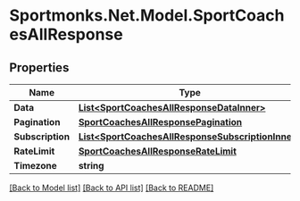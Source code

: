 # Sportmonks.Net.Model.SportCoachesAllResponse

## Properties

Name | Type | Description | Notes
------------ | ------------- | ------------- | -------------
**Data** | [**List&lt;SportCoachesAllResponseDataInner&gt;**](SportCoachesAllResponseDataInner.md) |  | [optional] 
**Pagination** | [**SportCoachesAllResponsePagination**](SportCoachesAllResponsePagination.md) |  | [optional] 
**Subscription** | [**List&lt;SportCoachesAllResponseSubscriptionInner&gt;**](SportCoachesAllResponseSubscriptionInner.md) |  | [optional] 
**RateLimit** | [**SportCoachesAllResponseRateLimit**](SportCoachesAllResponseRateLimit.md) |  | [optional] 
**Timezone** | **string** |  | [optional] 

[[Back to Model list]](../README.md#documentation-for-models) [[Back to API list]](../README.md#documentation-for-api-endpoints) [[Back to README]](../README.md)

